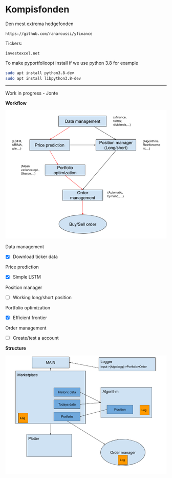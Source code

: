 # Kompisfonden

Den mest extrema hedgefonden

```
https://github.com/ranaroussi/yfinance
```

Tickers:
 ```
 investexcel.net
 ```


 To make pyportfolioopt install if we use python 3.8 for example
 ```bash
sudo apt install python3.8-dev
sudo apt install libpython3.8-dev
 ```

------------------------------------------------------------------------
Work in progress - Jonte

**Workflow**

![Pipeline](Pipline_kompisfond_v2.png)

Data management
- [x] Download ticker data

Price prediction
- [x] Simple LSTM

Position manager
- [ ] Working long/short position 

Portfolio optimization
- [x] Efficient frontier

Order management
- [ ] Create/test a account

**Structure**

![Structure](Structure_v1.png)


